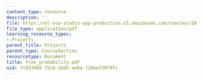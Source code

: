 ```yaml
---
content_type: resource
description: ''
file: https://ol-ocw-studio-app-production.s3.amazonaws.com/courses/18-996-random-matrix-theory-and-its-applications-spring-2004/fc033d0d75cb1bd5ae6af20eef3079fc_free_probability.pdf
file_type: application/pdf
learning_resource_types:
- Projects
parent_title: Projects
parent_type: CourseSection
resourcetype: Document
title: free_probability.pdf
uid: fc033d0d-75cb-1bd5-ae6a-f20eef3079fc
---
```

